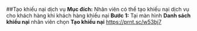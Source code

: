 ##Tạo khiếu nại dịch vụ
**Mục đích:** Nhân viên có thể tạo khiếu nại dịch vụ cho khách hàng khi khách hàng khiếu nại
**Bước 1:** Tại màn hình **Danh sách khiếu nại** nhân viên chọn **Tạo khiếu nại**
https://prnt.sc/w53bj7
